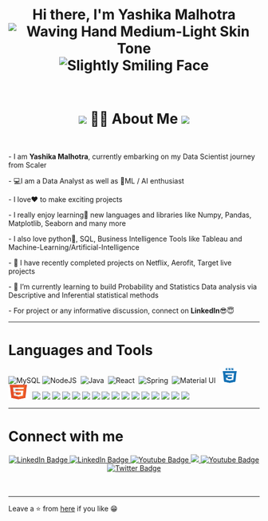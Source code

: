 <div align="center">
<h1> Hi there, I'm <b>Yashika Malhotra</b> <img src="https://raw.githubusercontent.com/Tarikul-Islam-Anik/Animated-Fluent-Emojis/master/Emojis/Hand%20gestures/Waving%20Hand%20Medium-Light%20Skin%20Tone.png" alt="Waving Hand Medium-Light Skin Tone" width="50" height="50" />
<img src="https://raw.githubusercontent.com/Tarikul-Islam-Anik/Animated-Fluent-Emojis/master/Emojis/Smilies/Slightly%20Smiling%20Face.png" alt="Slightly Smiling Face" width="40" height="40" />
<br/><br/>
</h1> 

# <img src="https://user-images.githubusercontent.com/74038190/213866269-5d00981c-7c98-46d7-8a8e-16f462f15227.gif" width="40" />  👩‍💻 About Me  <img src="https://user-images.githubusercontent.com/74038190/213866269-5d00981c-7c98-46d7-8a8e-16f462f15227.gif" width="40" /> 
<br/>
  <p align='left'>- I am <b>Yashika Malhotra</b>, currently embarking on my Data Scientist journey from Scaler</p>
  <p align='left'>- 💻I am a Data Analyst as well as 📱ML / AI enthusiast</p>
  <p align='left'>- I love❤ to make exciting projects</p>
  <p align='left'>- I really enjoy learning🚀 new languages and libraries like Numpy, Pandas, Matplotlib, Seaborn and many more</p>
  <p align='left'>- I also love python🐍, SQL, Business Intelligence Tools like Tableau and Machine-Learning/Artificial-Intelligence</p>
  <p align='left'>- 🔭 I have recently completed projects on Netflix, Aerofit, Target live projects</p>
  <p align='left'>- 🌱 I’m currently learning to build Probability and Statistics Data analysis via Descriptive and Inferential statistical methods</p>
  <p align='left'> - For project or any informative discussion, connect on <b>LinkedIn</b>😎😇</p>
</div>

<hr/>

# Languages and Tools
<div>
  
  ![MySQL](https://img.shields.io/badge/mysql-%2300f.svg?style=for-the-badge&logo=mysql&logoColor=white)
  <img paddingBottom = '1.5px' src="https://img.shields.io/badge/python-3670A0?style=for-the-badge&logo=python&logoColor=ffdd5" title="NodeJS" alt="NodeJS"/>&nbsp;
  <img paddingBottom = '1.5px' src="https://img.shields.io/badge/numpy-%23013243.svg?style=for-the-badge&logo=numpy" title="Java" alt="Java" />&nbsp;
  <img paddingBottom = '1.5px' src="https://img.shields.io/badge/pandas-%23150458.svg?style=for-the-badge&logo=pandas" title="React" alt="React" />&nbsp;
  <img paddingBottom = '1.5px' src="https://img.shields.io/badge/Matplotlib-%23ffffff.svg?style=for-the-badge&logo=Matplotlib&logoColor=black" title="Spring" alt="Spring" />&nbsp;
  <img paddingBottom = '1.5px' src="https://img.shields.io/badge/SciPy-%230C55A5.svg?style=for-the-badge&logo=scipy&logoColor=%white" title="Material UI" alt="Material UI" />&nbsp;
  <img paddingBottom = '1.5px' src="https://github.com/devicons/devicon/blob/master/icons/css3/css3-plain-wordmark.svg"  title="CSS3" alt="CSS" width="40" height="30"/>&nbsp;
  <img paddingBottom = '1.5px' src="https://github.com/devicons/devicon/blob/master/icons/html5/html5-original.svg" title="HTML5" alt="HTML" width="40" height="30"/>&nbsp;
  <img paddingBottom = '1.5px' src="https://img.shields.io/badge/github-%23121011.svg?style=for-the-badge&logo=github&logoColor=white"/>
  <img paddingBottom = '1.5px' src="https://img.shields.io/badge/CodePen-white?style=for-the-badge&logo=codepen&logoColor=black"/>
  <img paddingBottom = '1.5px' src="https://img.shields.io/badge/jupyter-%23FA0F00.svg?style=for-the-badge&logo=jupyter&logoColor=white"/>
  <img paddingBottom = '1.5px' src="https://img.shields.io/badge/Visual%20Studio%20Code-0078d7.svg?style=for-the-badge&logo=visual-studio-code&logoColor=white"/>
  <img paddingBottom = '1.5px' src="https://img.shields.io/badge/sublime_text-%23575757.svg?style=for-the-badge&logo=sublime-text&logoColor=important"/>
  <img paddingBottom = '1.5px' src="https://img.shields.io/badge/Notepad++-90E59A.svg?style=for-the-badge&logo=notepad%2b%2b&logoColor=black"/>
  <img paddingBottom = '1.5px' src="https://img.shields.io/badge/Visual%20Studio%20Code-0078d7.svg?style=for-the-badge&logo=visual-studio-code&logoColor=white" />
  <img paddingBottom = '1.5px' src="https://img.shields.io/badge/OneDrive-white?style=for-the-badge&logo=Microsoft%20OneDrive&logoColor=0078D4" />
  <img paddingBottom = '1.5px' src="https://img.shields.io/badge/OneDrive-0078D4.svg?style=for-the-badge&logo=microsoftonedrive&logoColor=white" />
  <img paddingBottom = '1.5px' src="https://img.shields.io/badge/Google%20Drive-4285F4?style=for-the-badge&logo=googledrive&logoColor=white" />
  <img paddingBottom = '1.5px' src="https://img.shields.io/badge/Canva-%2300C4CC.svg?style=for-the-badge&logo=Canva&logoColor=white" />
  <img paddingBottom = '1.5px' src="https://img.shields.io/badge/-Hackerrank-2EC866?style=for-the-badge&logo=HackerRank&logoColor=white" />
  <img paddingBottom = '1.5px' src="https://img.shields.io/badge/LeetCode-000000?style=for-the-badge&logo=LeetCode&logoColor=#d16c06" />
  <img paddingBottom = '1.5px' src="https://img.shields.io/badge/Kaggle-035a7d?style=for-the-badge&logo=kaggle&logoColor=white" />
  <img paddingBottom = '1.5px' src="https://img.shields.io/badge/-Stackoverflow-FE7A16?style=for-the-badge&logo=stack-overflow&logoColor=white" />
  <img paddingBottom = '1.5px' src="https://img.shields.io/badge/GeeksforGeeks-gray?style=for-the-badge&logo=geeksforgeeks&logoColor=35914c" />  
</div>

<hr/>

# Connect with me
<div id="badges" align="center">
  <a paddingBottom = '1.5px' href="mailto:yashikamalhotra3101@gmail.com">
    <img paddingBottom = '1.5px' src="https://img.shields.io/badge/Gmail-D14836?style=for-the-badge&logo=gmail&logoColor=white" alt="LinkedIn Badge"/>
  </a>
  <a href="in/yashika-malhotra-profile">
    <img  src="https://img.shields.io/badge/linkedin-%230077B5.svg?style=for-the-badge&logo=linkedin&logoColor=white" alt="LinkedIn Badge"/>
  </a>
  <a href="https://leetcode.com/yashikamalhotra3101/">
    <img paddingBottom = '1.5px' src="https://img.shields.io/badge/LeetCode-000000?style=for-the-badge&logo=LeetCode&logoColor=#d16c06"  alt="Youtube Badge"/>
  </a>
    <a href="https://www.scaler.com/academy/profile/33d1588dc7ff/">
    <img paddingBottom = '1.5px' src="https://img.shields.io/badge/github-%23121011.svg?style=for-the-badge&logo=github&logoColor=white"/>
  </a>
  <a href="https://www.hackerrank.com/profile/yashikamalhotra">
    <img paddingBottom = '1.5px' src="https://img.shields.io/badge/-Hackerrank-2EC866?style=for-the-badge&logo=HackerRank&logoColor=white"  alt="Youtube Badge"/>
  </a>
  <a href="https://www.scaler.com/academy/profile/33d1588dc7ff/">
    <img paddingBottom = '1.5px' src="https://img.shields.io/badge/Scaler-darkblue?style=for-the-badge" alt="Twitter Badge"/>
  </a>
  <br/>  <br/> <br/>
</div>

<hr/>
Leave a ⭐ from <a href ="https://github.com/yashika-malhotra/yashika-malhotra" />here</a> if you like 😁

 <br/> <br/> <br/> <br/> <br/>
